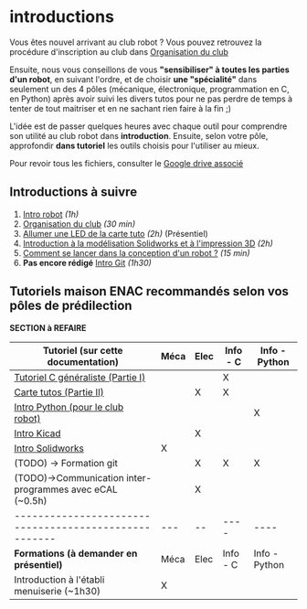 # introductions

Vous êtes nouvel arrivant au club robot ?
Vous pouvez retrouvez la procédure d'inscription au club dans [Organisation du club](orgaClub.md)

Ensuite, nous vous conseillons de vous **"sensibiliser" à toutes les parties d'un robot**, en suivant l'ordre, et de choisir **une "spécialité"** dans seulement un des 4 pôles (mécanique, électronique, programmation en C, en Python) après avoir suivi les divers tutos pour ne pas perdre de temps à tenter de tout maitriser et en ne sachant rien faire à la fin ;)

L'idée est de passer quelques heures avec chaque outil pour comprendre son utilité au club robot dans **introduction**.
Ensuite, selon votre pôle, approfondir **dans tutoriel** les outils choisis pour l'utiliser au mieux.

Pour revoir tous les fichiers, consulter le 
[Google drive associé](https://drive.google.com/drive/u/1/folders/0B3TOHzAm3I1Sfk96R0xRZGctR3BGa242aGExelpXU2VCcnJmbjg1OVlMRVNyV0xJeTM5SVU?resourcekey=0-rhd8NIuvxKy_Zvdg25Wu4w)

## Introductions à suivre

1. [Intro robot](introRobot.md)  *(1h)*
1. [Organisation du club](orgaClub.md) *(30 min)*
1. [Allumer une LED de la carte tuto](https://docs.google.com/document/d/1-jxdJCb0QWJrYiXEooCPBYri_L7LV24AF4ST5_-yBRs/edit) *(2h)* (Présentiel)
1. [Introduction à la modélisation Solidworks et à l'impression 3D](solidworks.md) *(2h)*
1. [Comment se lancer dans la conception d'un robot ?](../petits_tutos/index.md) *(15 min)*
1. **Pas encore rédigé** [Intro Git](../outils_communs/git.md) *(1h30)*

## Tutoriels maison ENAC recommandés selon vos pôles de prédilection

**SECTION à REFAIRE**

| Tutoriel  (sur cette documentation)                               | Méca | Elec | Info - C | Info - Python |
|-------------------------------------------------------------------|------|------|----------|---------------|
| [Tutoriel C généraliste (Partie I)](introC.md)                    |      |      |   X       |               |
| [Carte tutos (Partie II)](introC.md)                              |      | X    | X        |               |
| [Intro Python (pour le club robot)](introPython.md)               |      |      |          |      X       |
| [Intro Kicad](../outils_communs/kicad.md)                         |      | X    |          |           |
| [Intro Solidworks](../outils_communs/solidworks.md)               |  X    |    |          |           |
| (TODO) -> Formation git                                           |      | X   |    X    | X |
| (TODO)->Communication inter-programmes avec eCAL (~0.5h)   |      |   X   |       |        | Python |
| -----------------------------------------------------             |  ---   |  --  |     ----     |   ----        |
| **Formations   (à demander en présentiel)**             | Méca | Elec | Info - C | Info - Python |
| Introduction à l'établi menuiserie (~1h30)                        |   X   |    |        |  | 


